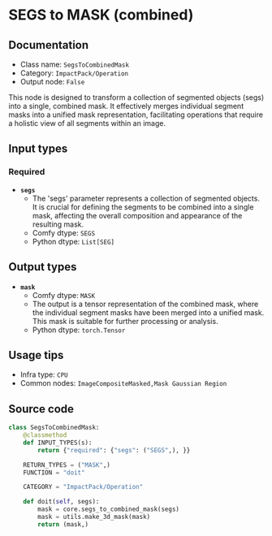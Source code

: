 # SEGS to MASK (combined)
## Documentation
- Class name: `SegsToCombinedMask`
- Category: `ImpactPack/Operation`
- Output node: `False`

This node is designed to transform a collection of segmented objects (segs) into a single, combined mask. It effectively merges individual segment masks into a unified mask representation, facilitating operations that require a holistic view of all segments within an image.
## Input types
### Required
- **`segs`**
    - The 'segs' parameter represents a collection of segmented objects. It is crucial for defining the segments to be combined into a single mask, affecting the overall composition and appearance of the resulting mask.
    - Comfy dtype: `SEGS`
    - Python dtype: `List[SEG]`
## Output types
- **`mask`**
    - Comfy dtype: `MASK`
    - The output is a tensor representation of the combined mask, where the individual segment masks have been merged into a unified mask. This mask is suitable for further processing or analysis.
    - Python dtype: `torch.Tensor`
## Usage tips
- Infra type: `CPU`
- Common nodes: `ImageCompositeMasked,Mask Gaussian Region`


## Source code
```python
class SegsToCombinedMask:
    @classmethod
    def INPUT_TYPES(s):
        return {"required": {"segs": ("SEGS",), }}

    RETURN_TYPES = ("MASK",)
    FUNCTION = "doit"

    CATEGORY = "ImpactPack/Operation"

    def doit(self, segs):
        mask = core.segs_to_combined_mask(segs)
        mask = utils.make_3d_mask(mask)
        return (mask,)

```
